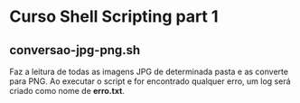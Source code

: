 # Curso Shell Scripting part 1

## conversao-jpg-png.sh
Faz a leitura de todas as imagens JPG de determinada pasta e as converte para PNG.
Ao executar o script e for encontrado qualquer erro, um log será criado como nome de **erro.txt**.
